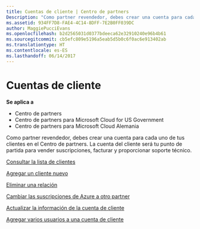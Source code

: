```yaml
---
title: Cuentas de cliente | Centro de partners
Description: "Como partner revendedor, debes crear una cuenta para cada uno de tus clientes en el Centro de partners. La cuenta del cliente será tu punto de partida para vender suscripciones, facturar y proporcionar soporte técnico."
ms.assetid: 934FF7D8-FAE4-4C14-8DFF-7E2B0FF039DC
author: MaggiePucciEvans
ms.openlocfilehash: b2d2565031d0377bdeeca62e32910240e96b4b61
ms.sourcegitcommit: cb5efc809e5196a5eab5d5b0c6f0ac6e913402ab
ms.translationtype: HT
ms.contentlocale: es-ES
ms.lasthandoff: 06/14/2017
---
```

# <a name="customer-accounts"></a>Cuentas de cliente

**Se aplica a**

-  Centro de partners
-  Centro de partners para Microsoft Cloud for US Government
-  Centro de partners para Microsoft Cloud Alemania

Como partner revendedor, debes crear una cuenta para cada uno de tus clientes en el Centro de partners. La cuenta del cliente será tu punto de partida para vender suscripciones, facturar y proporcionar soporte técnico.

[Consultar la lista de clientes](see-your-customer-list.md)

[Agregar un cliente nuevo](add-a-new-customer.md)

[Eliminar una relación](remove-a-relationship.md)

[Cambiar las suscripciones de Azure a otro partner](switch-azure-subscriptions-to-a-different-partner.md)

[Actualizar la información de la cuenta de cliente](update-customer-account-info.md)

[Agregar varios usuarios a una cuenta de cliente](adding-multiple-users-to-a-customer-account.md)

